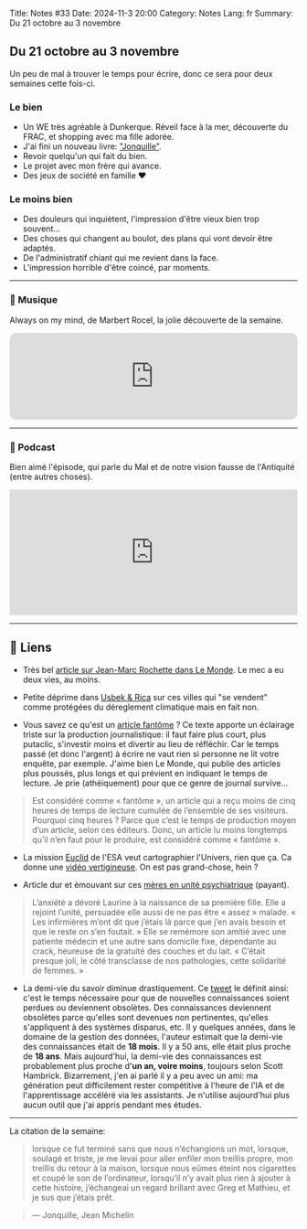 Title: Notes #33
Date: 2024-11-3 20:00
Category: Notes
Lang: fr
Summary: Du 21 octobre au 3 novembre

## Du 21 octobre au 3 novembre

Un peu de mal à trouver le temps pour écrire, donc ce sera pour deux semaines cette fois-ci.

### Le bien

* Un WE très agréable à Dunkerque. Réveil face à la mer, découverte du FRAC, et shopping avec ma fille adorée.
* J'ai fini un nouveau livre: ["Jonquille"]({filename}/books/jonquille.md).
* Revoir quelqu'un qui fait du bien.
* Le projet avec mon frère qui avance.
* Des jeux de société en famille ❤️

### Le moins bien

* Des douleurs qui inquiètent, l'impression d'être vieux bien trop souvent...
* Des choses qui changent au boulot, des plans qui vont devoir être adaptés.
* De l'administratif chiant qui me revient dans la face.
* L'impression horrible d'être coincé, par moments.

---

### 🎵 Musique

Always on my mind, de Marbert Rocel, la jolie découverte de la semaine.

<iframe style="border-radius:12px" src="https://open.spotify.com/embed/track/4W40sgfJNXLkVf3lowsQzf?utm_source=generator" width="100%" height="152" frameBorder="0" allowfullscreen="" allow="autoplay; clipboard-write; encrypted-media; fullscreen; picture-in-picture" loading="lazy"></iframe>

---

### 🎤 Podcast

Bien aimé l'épisode, qui parle du Mal et de notre vision fausse de l'Antiquité (entre autres choses).

<iframe name="Ausha Podcast Player" frameborder="0" loading="lazy" id="ausha-m9Pa" height="220" style="border: none; width:100%; height:220px" src="https://player.ausha.co/?podcastId=yXGaOsgLMMp9&v=3&playerId=ausha-m9Pa"></iframe><script src="https://player.ausha.co/ausha-player.js"></script>

---

## 🔗 Liens

* Très bel [article sur Jean-Marc Rochette dans Le Monde](https://www.lemonde.fr/culture/article/2024/10/27/jean-marc-rochette-auteur-de-bd-a-20-ans-j-ai-vu-la-mort-en-face_6360828_3246.html). Le mec a eu deux vies, au moins.

* Petite déprime dans [Usbek & Rica](https://usbeketrica.com/fr/article/havres-paix-ces-villes-assurent-qu-elles-sont-epargnees-par-le-dereglement-climatique) sur ces villes qui "se vendent" comme protégées du déreglement climatique mais en fait non.

* Vous savez ce qu'est un [article fantôme](https://mediaculture.fr/pourquoi-il-faut-bel-en-bien-en-finir-avec-les-articles-fantomes/) ? Ce texte apporte un éclairage triste sur la production journalistique: il faut faire plus court, plus putaclic, s'investir moins et divertir au lieu de réfléchir. Car le temps passé (et donc l'argent) à écrire ne vaut rien si personne ne lit votre enquête, par exemple. J'aime bien Le Monde, qui publie des articles plus poussés, plus longs et qui prévient en indiquant le temps de lecture. Je prie (athéiquement) pour que ce genre de journal survive...

> Est considéré comme « fantôme », un article qui a reçu moins de cinq heures de temps de lecture cumulée de l’ensemble de ses visiteurs. Pourquoi cinq heures ? Parce que c’est le temps de production moyen d’un article, selon ces éditeurs. Donc, un article lu moins longtemps qu’il n’en faut pour le produire, est considéré comme « fantôme ».

* La mission [Euclid](https://www.esa.int/Science_Exploration/Space_Science/Euclid) de l'ESA veut cartographier l'Univers, rien que ça. Ca donne une [vidéo vertigineuse](https://dlmultimedia.esa.int/download/public/videos/2024/10/023/orig-2410_023_AR_EN.mp4). On est pas grand-chose, hein ?

* Article dur et émouvant sur ces [mères en unité psychiatrique](https://www.lemonde.fr/societe/article/2024/10/28/depression-post-partum-ce-n-est-pas-facile-de-l-avouer-mais-le-suicide-ici-on-y-a-toutes-pense_6362322_3224.html) (payant). 

> L’anxiété a dévoré Laurine à la naissance de sa première fille. Elle a rejoint l’unité, persuadée elle aussi de ne pas être « assez » malade. « Les infirmières m’ont dit que j’étais là parce que j’en avais besoin et que le reste on s’en foutait. » Elle se remémore son amitié avec une patiente médecin et une autre sans domicile fixe, dépendante au crack, heureuse de la gratuité des couches et du lait. « C’était presque joli, le côté transclasse de nos pathologies, cette solidarité de femmes. »

* La demi-vie du savoir diminue drastiquement. Ce [tweet](https://x.com/HambrickScott/status/1847929764574621876) le définit ainsi:  c'est le temps nécessaire pour que de nouvelles connaissances soient perdues ou deviennent obsolètes. Des connaissances deviennent obsolètes parce qu'elles sont devenues non pertinentes, qu'elles s'appliquent à des systèmes disparus, etc. Il y quelques années, dans le domaine de la gestion des données, l'auteur estimait que la demi-vie des connaissances était de **18 mois**. Il y a 50 ans, elle était plus proche de **18 ans**. Mais aujourd'hui, la demi-vie des connaissances est probablement plus proche d'**un an, voire moins**, toujours selon Scott Hambrick. Bizarrement, j'en ai parlé il y a peu avec un ami: ma génération peut difficilement rester compétitive à l'heure de l'IA et de l'apprentissage accéléré via les assistants. Je n'utilise aujourd'hui plus aucun outil que j'ai appris pendant mes études.

---

La citation de la semaine:

> lorsque ce fut terminé sans que nous n’échangions un mot, lorsque, soulagé et triste, je me levai pour aller enfiler mon treillis propre, mon treillis du retour à la maison, lorsque nous eûmes éteint nos cigarettes et coupé le son de l’ordinateur, lorsqu’il n’y avait plus rien à ajouter à cette histoire, j’échangeai un regard brillant avec Greg et Mathieu, et je sus que j’étais prêt.

> ― Jonquille, Jean Michelin
